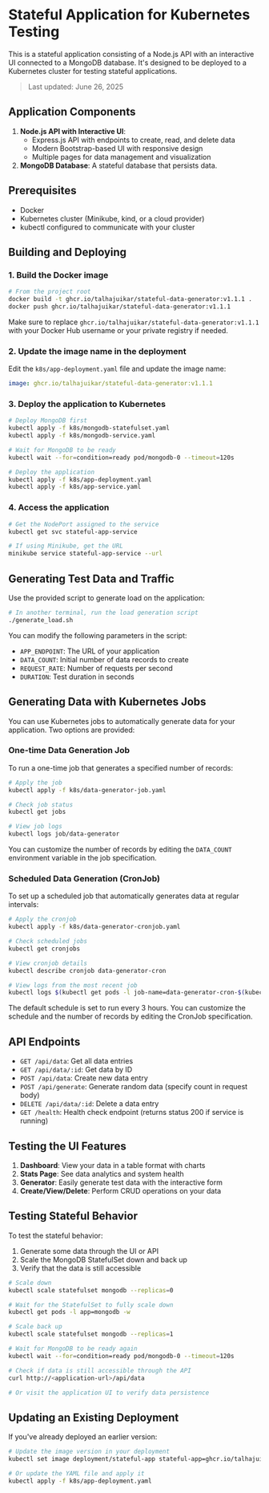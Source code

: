 # Stateful Application for Kubernetes Testing

This is a stateful application consisting of a Node.js API with an interactive UI connected to a MongoDB database. It's designed to be deployed to a Kubernetes cluster for testing stateful applications.

> Last updated: June 26, 2025

## Application Components

1. **Node.js API with Interactive UI**:  
   - Express.js API with endpoints to create, read, and delete data
   - Modern Bootstrap-based UI with responsive design
   - Multiple pages for data management and visualization
2. **MongoDB Database**: A stateful database that persists data.

## Prerequisites

- Docker
- Kubernetes cluster (Minikube, kind, or a cloud provider)
- kubectl configured to communicate with your cluster

## Building and Deploying

### 1. Build the Docker image

```bash
# From the project root
docker build -t ghcr.io/talhajuikar/stateful-data-generator:v1.1.1 .
docker push ghcr.io/talhajuikar/stateful-data-generator:v1.1.1
```

Make sure to replace `ghcr.io/talhajuikar/stateful-data-generator:v1.1.1` with your Docker Hub username or your private registry if needed.

### 2. Update the image name in the deployment

Edit the `k8s/app-deployment.yaml` file and update the image name:

```yaml
image: ghcr.io/talhajuikar/stateful-data-generator:v1.1.1
```

### 3. Deploy the application to Kubernetes

```bash
# Deploy MongoDB first
kubectl apply -f k8s/mongodb-statefulset.yaml
kubectl apply -f k8s/mongodb-service.yaml

# Wait for MongoDB to be ready
kubectl wait --for=condition=ready pod/mongodb-0 --timeout=120s

# Deploy the application
kubectl apply -f k8s/app-deployment.yaml
kubectl apply -f k8s/app-service.yaml
```

### 4. Access the application

```bash
# Get the NodePort assigned to the service
kubectl get svc stateful-app-service

# If using Minikube, get the URL
minikube service stateful-app-service --url
```

## Generating Test Data and Traffic

Use the provided script to generate load on the application:

```bash
# In another terminal, run the load generation script
./generate_load.sh
```

You can modify the following parameters in the script:

- `APP_ENDPOINT`: The URL of your application
- `DATA_COUNT`: Initial number of data records to create
- `REQUEST_RATE`: Number of requests per second
- `DURATION`: Test duration in seconds

## Generating Data with Kubernetes Jobs

You can use Kubernetes jobs to automatically generate data for your application. Two options are provided:

### One-time Data Generation Job

To run a one-time job that generates a specified number of records:

```bash
# Apply the job
kubectl apply -f k8s/data-generator-job.yaml

# Check job status
kubectl get jobs

# View job logs
kubectl logs job/data-generator
```

You can customize the number of records by editing the `DATA_COUNT` environment variable in the job specification.

### Scheduled Data Generation (CronJob)

To set up a scheduled job that automatically generates data at regular intervals:

```bash
# Apply the cronjob
kubectl apply -f k8s/data-generator-cronjob.yaml

# Check scheduled jobs
kubectl get cronjobs

# View cronjob details
kubectl describe cronjob data-generator-cron

# View logs from the most recent job
kubectl logs $(kubectl get pods -l job-name=data-generator-cron-$(kubectl get jobs -l job-name=data-generator-cron --sort-by=.metadata.creationTimestamp | tail -1 | awk '{print $1}') -o name)
```

The default schedule is set to run every 3 hours. You can customize the schedule and the number of records by editing the CronJob specification.

## API Endpoints

- `GET /api/data`: Get all data entries
- `GET /api/data/:id`: Get data by ID
- `POST /api/data`: Create new data entry
- `POST /api/generate`: Generate random data (specify count in request body)
- `DELETE /api/data/:id`: Delete a data entry
- `GET /health`: Health check endpoint (returns status 200 if service is running)

## Testing the UI Features

1. **Dashboard**: View your data in a table format with charts
2. **Stats Page**: See data analytics and system health
3. **Generator**: Easily generate test data with the interactive form
4. **Create/View/Delete**: Perform CRUD operations on your data

## Testing Stateful Behavior

To test the stateful behavior:

1. Generate some data through the UI or API
2. Scale the MongoDB StatefulSet down and back up
3. Verify that the data is still accessible

```bash
# Scale down
kubectl scale statefulset mongodb --replicas=0

# Wait for the StatefulSet to fully scale down
kubectl get pods -l app=mongodb -w

# Scale back up
kubectl scale statefulset mongodb --replicas=1

# Wait for MongoDB to be ready again
kubectl wait --for=condition=ready pod/mongodb-0 --timeout=120s

# Check if data is still accessible through the API
curl http://<application-url>/api/data

# Or visit the application UI to verify data persistence
```
## Updating an Existing Deployment

If you've already deployed an earlier version:

```bash
# Update the image version in your deployment
kubectl set image deployment/stateful-app stateful-app=ghcr.io/talhajuikar/stateful-data-generator:v1.1.1

# Or update the YAML file and apply it
kubectl apply -f k8s/app-deployment.yaml
```
